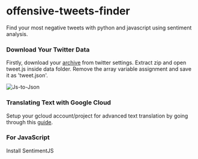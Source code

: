 # offensive-tweets-finder
Find your most negative tweets with python and javascript using sentiment analysis.

### Download Your Twitter Data
Firstly, download your [archive](https://twitter.com/settings/your_twitter_data) from twitter settings.
Extract zip and open tweet.js inside data folder. Remove the array variable assignment and save it as 'tweet.json'.         

![Js-to-Json](https://media.giphy.com/media/QyKRcGEoAbR8Mii61R/giphy.gif)

### Translating Text with Google Cloud
Setup your gcloud account/project for advanced text translation by going through this [guide](https://cloud.google.com/translate/docs/advanced/translating-text-v3).

### For JavaScript
Install SentimentJS 
